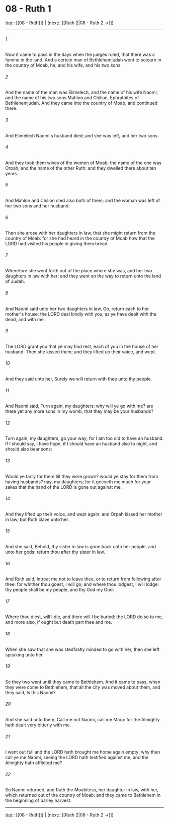 # 08 - Ruth 1

(up:: [[08 - Ruth]]) | (next:: [[Ruth 2|08 - Ruth 2 →]])

***


###### 1 
Now it came to pass in the days when the judges ruled, that there was a famine in the land. And a certain man of Bethlehemjudah went to sojourn in the country of Moab, he, and his wife, and his two sons. 

###### 2 
And the name of the man was Elimelech, and the name of his wife Naomi, and the name of his two sons Mahlon and Chilion, Ephrathites of Bethlehemjudah. And they came into the country of Moab, and continued there. 

###### 3 
And Elimelech Naomi's husband died; and she was left, and her two sons. 

###### 4 
And they took them wives of the women of Moab; the name of the one was Orpah, and the name of the other Ruth: and they dwelled there about ten years. 

###### 5 
And Mahlon and Chilion died also both of them; and the woman was left of her two sons and her husband. 

###### 6 
Then she arose with her daughters in law, that she might return from the country of Moab: for she had heard in the country of Moab how that the LORD had visited his people in giving them bread. 

###### 7 
Wherefore she went forth out of the place where she was, and her two daughters in law with her; and they went on the way to return unto the land of Judah. 

###### 8 
And Naomi said unto her two daughters in law, Go, return each to her mother's house: the LORD deal kindly with you, as ye have dealt with the dead, and with me. 

###### 9 
The LORD grant you that ye may find rest, each of you in the house of her husband. Then she kissed them; and they lifted up their voice, and wept. 

###### 10 
And they said unto her, Surely we will return with thee unto thy people. 

###### 11 
And Naomi said, Turn again, my daughters: why will ye go with me? are there yet any more sons in my womb, that they may be your husbands? 

###### 12 
Turn again, my daughters, go your way; for I am too old to have an husband. If I should say, I have hope, if I should have an husband also to night, and should also bear sons; 

###### 13 
Would ye tarry for them till they were grown? would ye stay for them from having husbands? nay, my daughters; for it grieveth me much for your sakes that the hand of the LORD is gone out against me. 

###### 14 
And they lifted up their voice, and wept again: and Orpah kissed her mother in law; but Ruth clave unto her. 

###### 15 
And she said, Behold, thy sister in law is gone back unto her people, and unto her gods: return thou after thy sister in law. 

###### 16 
And Ruth said, Intreat me not to leave thee, or to return from following after thee: for whither thou goest, I will go; and where thou lodgest, I will lodge: thy people shall be my people, and thy God my God: 

###### 17 
Where thou diest, will I die, and there will I be buried: the LORD do so to me, and more also, if ought but death part thee and me. 

###### 18 
When she saw that she was stedfastly minded to go with her, then she left speaking unto her. 

###### 19 
So they two went until they came to Bethlehem. And it came to pass, when they were come to Bethlehem, that all the city was moved about them, and they said, Is this Naomi? 

###### 20 
And she said unto them, Call me not Naomi, call me Mara: for the Almighty hath dealt very bitterly with me. 

###### 21 
I went out full and the LORD hath brought me home again empty: why then call ye me Naomi, seeing the LORD hath testified against me, and the Almighty hath afflicted me? 

###### 22 
So Naomi returned, and Ruth the Moabitess, her daughter in law, with her, which returned out of the country of Moab: and they came to Bethlehem in the beginning of barley harvest.

***

(up:: [[08 - Ruth]]) | (next:: [[Ruth 2|08 - Ruth 2 →]])
